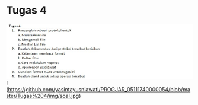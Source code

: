 # Tugas 4
![1](https://github.com/PutriEndahP/PROGJAR_05111740000039/blob/master/tugas4/soal%20tugas%204.jpeg)
!(https://github.com/yasintayusniawati/PROGJAR_05111740000054/blob/master/Tugas%204/img/soal.jpg)
